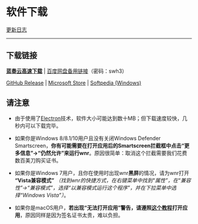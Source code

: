 # 软件下载

[更新日志](https://github.com/RoderickQiu/wnr/releases)

----

## 下载链接

[**蓝奏云高速下载**](https://scris.lanzoui.com/b01n0tb4j) | [百度网盘备用链接](https://pan.baidu.com/s/1PDpnEkf-zKQKQIhUTO0ubQ#list/path=%2F)（密码：swh3）

[GitHub Release](https://github.com/RoderickQiu/wnr/releases/latest) | [Microsoft Store](https://www.microsoft.com/zh-cn/p/wnr/9n8nv1c5rxxw) | [Softpedia (Windows)](https://www.softpedia.com/get/Desktop-Enhancements/Clocks-Time-Management/wnr.shtml)

## 请注意

- 由于使用了<a href="https://blog.csdn.net/sinat_36422236/article/details/84988291">Electron</a>技术，软件大小可能达到数十MB；但下载速度较快，几秒内可以下载完毕。

- 如果你是Windows 8/8.1/10用户且没有关闭Windows Defender Smartscreen，**你有可能需要在打开应用后的Smartscreen拦截框中点击“更多信息”->“仍然允许”来运行wnr**。原因很简单：取消这个拦截需要我们花费数百美刀购买证书。

- 如果你是Windows 7用户，且你在使用时出现wnr**黑屏**的情况，请为wnr打开 **“Vista兼容模式”** *（找到wnr的快捷方式，在右键菜单中找到“属性”，在“兼容性”->“兼容模式”，选择“以兼容模式运行这个程序”，并在下拉菜单中选择“Windows Vista”）*。

- 如果你是macOS用户，**若出现“无法打开应用”警告，请遵照[这个教程](https://sspai.com/post/27638)打开应用**，原因同样是因为签名证书太贵，难以负担。
